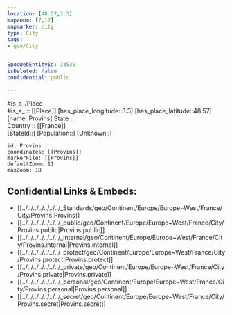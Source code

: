 ```yaml
---
location: [48.57,3.3] 
mapzoom: [7,12] 
mapmarker: city 
type: City
tags:
- geo/City


SpocWebEntityId: 33536
isDeleted: false
confidential: public

---
```

#is_a_/Place  
#is_a_ :: [[Place]] 
[has_place_longitude::3.3] 
[has_place_latitude::48.57] 
[name::Provins] 
State ::  
Country :: [[France]]  
[StateId::] 
[Population::] 
[Unknown::] 


```leaflet
id: Provins
coordinates: [[Provins]] 
markerFile: [[Provins]] 
defaultZoom: 11 
maxZoom: 18
```


## Confidential Links & Embeds: 
- [[../../../../../../../_Standards/geo/Continent/Europe/Europe~West/France/City/Provins|Provins]] 
- [[../../../../../../../_public/geo/Continent/Europe/Europe~West/France/City/Provins.public|Provins.public]] 
- [[../../../../../../../_internal/geo/Continent/Europe/Europe~West/France/City/Provins.internal|Provins.internal]] 
- [[../../../../../../../_protect/geo/Continent/Europe/Europe~West/France/City/Provins.protect|Provins.protect]] 
- [[../../../../../../../_private/geo/Continent/Europe/Europe~West/France/City/Provins.private|Provins.private]] 
- [[../../../../../../../_personal/geo/Continent/Europe/Europe~West/France/City/Provins.personal|Provins.personal]] 
- [[../../../../../../../_secret/geo/Continent/Europe/Europe~West/France/City/Provins.secret|Provins.secret]] 

